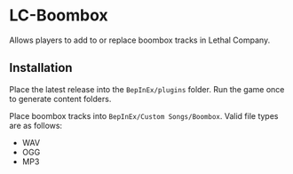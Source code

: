 # LC-Boombox
Allows players to add to or replace boombox tracks in Lethal Company.

## Installation
Place the latest release into the `BepInEx/plugins` folder. Run the game once to generate content folders.

Place boombox tracks into `BepInEx/Custom Songs/Boombox`. Valid file types are as follows:
- WAV
- OGG
- MP3
